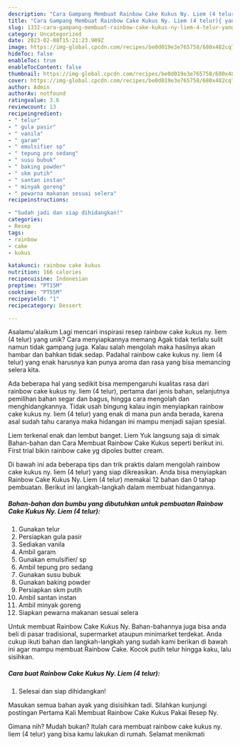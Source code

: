 ```yaml
---
description: "Cara Gampang Membuat Rainbow Cake Kukus Ny. Liem (4 telur){ yang Enak Banget"
title: "Cara Gampang Membuat Rainbow Cake Kukus Ny. Liem (4 telur){ yang Enak Banget"
slug: 1332-cara-gampang-membuat-rainbow-cake-kukus-ny-liem-4-telur-yang-enak-banget
category: Uncategorized
date: 2023-02-08T15:21:23.909Z
image: https://img-global.cpcdn.com/recipes/be0d019e3e765758/680x482cq70/rainbow-cake-kukus-ny-liem-4-telur-foto-resep-utama.jpg
hideToc: false
enableToc: true
enableTocContent: false
thumbnail: https://img-global.cpcdn.com/recipes/be0d019e3e765758/680x482cq70/rainbow-cake-kukus-ny-liem-4-telur-foto-resep-utama.jpg
cover: https://img-global.cpcdn.com/recipes/be0d019e3e765758/680x482cq70/rainbow-cake-kukus-ny-liem-4-telur-foto-resep-utama.jpg
author: Admin
authorAv: notfound
ratingvalue: 3.6
reviewcount: 13
recipeingredient:
- " telur"
- " gula pasir"
- " vanila"
- " garam"
- " emulsifier sp"
- " tepung pro sedang"
- " susu bubuk"
- " baking powder"
- " skm putih"
- " santan instan"
- " minyak goreng"
- " pewarna makanan sesuai selera"
recipeinstructions:

- "Sudah jadi dan siap dihidangkan!"
categories:
- Resep
tags:
- rainbow
- cake
- kukus

katakunci: rainbow cake kukus 
nutrition: 166 calories
recipecuisine: Indonesian
preptime: "PT15M"
cooktime: "PT55M"
recipeyield: "1"
recipecategory: Dessert

---
```



Asalamu'alaikum Lagi mencari inspirasi resep rainbow cake kukus ny. liem (4 telur) yang unik? Cara menyiapkannya memang Agak tidak terlalu sulit namun tidak gampang juga. Kalau salah mengolah maka hasilnya akan hambar dan bahkan tidak sedap. Padahal rainbow cake kukus ny. liem (4 telur) yang enak harusnya kan punya aroma dan rasa yang bisa memancing selera kita.


Ada beberapa hal yang sedikit bisa mempengaruhi kualitas rasa dari rainbow cake kukus ny. liem (4 telur), pertama dari jenis bahan, selanjutnya pemilihan bahan segar dan bagus, hingga cara mengolah dan menghidangkannya. Tidak usah bingung kalau ingin menyiapkan rainbow cake kukus ny. liem (4 telur) yang enak di mana pun anda berada, karena asal sudah tahu caranya maka hidangan ini mampu menjadi sajian spesial.

Liem terkenal enak dan lembut banget. Liem Yuk langsung saja di simak Bahan-bahan dan Cara Membuat Rainbow Cake Kukus seperti berikut ini. First trial bikin rainbow cake yg dipoles butter cream.


Di bawah ini ada beberapa tips dan trik praktis dalam mengolah rainbow cake kukus ny. liem (4 telur) yang siap dikreasikan. Anda bisa menyiapkan Rainbow Cake Kukus Ny. Liem (4 telur) memakai 12 bahan dan 0 tahap pembuatan. Berikut ini langkah-langkah dalam membuat hidangannya.

<!--inarticleads1-->

##### Bahan-bahan dan bumbu yang dibutuhkan untuk pembuatan Rainbow Cake Kukus Ny. Liem (4 telur):

1. Gunakan  telur
1. Persiapkan  gula pasir
1. Sediakan  vanila
1. Ambil  garam
1. Gunakan  emulsifier/ sp
1. Ambil  tepung pro sedang
1. Gunakan  susu bubuk
1. Gunakan  baking powder
1. Persiapkan  skm putih
1. Ambil  santan instan
1. Ambil  minyak goreng
1. Siapkan  pewarna makanan sesuai selera


Untuk membuat Rainbow Cake Kukus Ny. Bahan-bahannya juga bisa anda beli di pasar tradisional, supermarket ataupun minimarket terdekat. Anda cukup ikuti bahan dan langkah-langkah yang sudah kami berikan di bawah ini agar mampu membuat Rainbow Cake. Kocok putih telur hingga kaku, lalu sisihkan. 

<!--inarticleads2-->

##### Cara buat Rainbow Cake Kukus Ny. Liem (4 telur):


1. Selesai dan siap dihidangkan!

Masukan semua bahan ayak yang disisihkan tadi. Silahkan kunjungi postingan Pertama Kali Membuat Rainbow Cake Kukus Pakai Resep Ny. 

Gimana nih? Mudah bukan? Itulah cara membuat rainbow cake kukus ny. liem (4 telur) yang bisa kamu lakukan di rumah. Selamat menikmati
